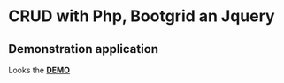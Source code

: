 CRUD with Php, Bootgrid an Jquery
===================
Demonstration application
-----
Looks the <b>[DEMO](https://phpcrudbootgrid.000webhostapp.com)</b> 